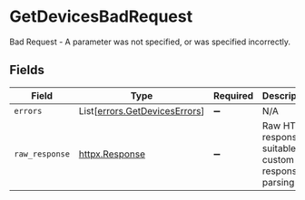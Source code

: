 # GetDevicesBadRequest

Bad Request - A parameter was not specified, or was specified incorrectly.


## Fields

| Field                                                                    | Type                                                                     | Required                                                                 | Description                                                              |
| ------------------------------------------------------------------------ | ------------------------------------------------------------------------ | ------------------------------------------------------------------------ | ------------------------------------------------------------------------ |
| `errors`                                                                 | List[[errors.GetDevicesErrors](../../models/errors/getdeviceserrors.md)] | :heavy_minus_sign:                                                       | N/A                                                                      |
| `raw_response`                                                           | [httpx.Response](https://www.python-httpx.org/api/#response)             | :heavy_minus_sign:                                                       | Raw HTTP response; suitable for custom response parsing                  |